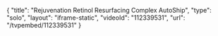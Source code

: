 {
    "title": "Rejuvenation Retinol Resurfacing Complex  AutoShip",
    "type": "solo",
    "layout": "iframe-static",
    "videoId": "112339531",
    "url": "\/tvpembed\/112339531"
}